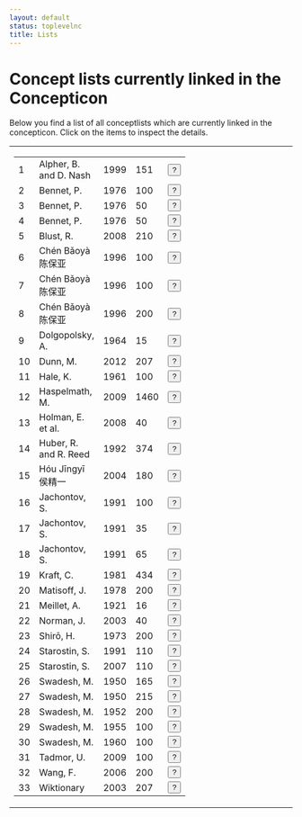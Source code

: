 ```yaml
---
layout: default
status: toplevelnc
title: Lists
---
```

<div style="display:none">t5</div>

# Concept lists currently linked in the Concepticon

Below you find a list of all conceptlists which are currently linked in the concepticon. Click on the items to inspect the details.





<table style="border:0px solid white;width:100%"><tr><td style="border:0px solid white;vertical-align:top;width:50%"><div style="display:inline;float:left">
<table id="conceptlists" class=""><tbody><tr id="Alpher-1999-151"><td>1</td><td>Alpher, B. and D. Nash</td><td>1999</td><td>151</td><td><button class="btn-xs btn" onclick="showReference('Alpher-1999-151')">?</button></td></tr><tr id="Bennet-1976-100"><td>2</td><td>Bennet, P.</td><td>1976</td><td>100</td><td><button class="btn-xs btn" onclick="showReference('Bennet-1976-100')">?</button></td></tr><tr id="Bennet-1976-50"><td>3</td><td>Bennet, P.</td><td>1976</td><td>50</td><td><button class="btn-xs btn" onclick="showReference('Bennet-1976-50')">?</button></td></tr><tr id="Bennet-1976-50"><td>4</td><td>Bennet, P.</td><td>1976</td><td>50</td><td><button class="btn-xs btn" onclick="showReference('Bennet-1976-50')">?</button></td></tr><tr id="Blust-2008-210"><td>5</td><td>Blust, R.</td><td>2008</td><td>210</td><td><button class="btn-xs btn" onclick="showReference('Blust-2008-210')">?</button></td></tr><tr id="Chén-1996-100b"><td>6</td><td>Chén Bǎoyà 陈保亚</td><td>1996</td><td>100</td><td><button class="btn-xs btn" onclick="showReference('Chén-1996-100b')">?</button></td></tr><tr id="Chén-1996-100"><td>7</td><td>Chén Bǎoyà 陈保亚</td><td>1996</td><td>100</td><td><button class="btn-xs btn" onclick="showReference('Chén-1996-100')">?</button></td></tr><tr id="Chén-1996-200"><td>8</td><td>Chén Bǎoyà 陈保亚</td><td>1996</td><td>200</td><td><button class="btn-xs btn" onclick="showReference('Chén-1996-200')">?</button></td></tr><tr id="Dolgopolsky-1964-15"><td>9</td><td>Dolgopolsky, A.</td><td>1964</td><td>15</td><td><button class="btn-xs btn" onclick="showReference('Dolgopolsky-1964-15')">?</button></td></tr><tr id="Dunn-2012-207"><td>10</td><td>Dunn, M.</td><td>2012</td><td>207</td><td><button class="btn-xs btn" onclick="showReference('Dunn-2012-207')">?</button></td></tr><tr id="Hale-1961-100"><td>11</td><td>Hale, K.</td><td>1961</td><td>100</td><td><button class="btn-xs btn" onclick="showReference('Hale-1961-100')">?</button></td></tr><tr id="Haspelmath-2009-1460"><td>12</td><td>Haspelmath, M.</td><td>2009</td><td>1460</td><td><button class="btn-xs btn" onclick="showReference('Haspelmath-2009-1460')">?</button></td></tr><tr id="Holman-2008-40"><td>13</td><td>Holman, E. et al.</td><td>2008</td><td>40</td><td><button class="btn-xs btn" onclick="showReference('Holman-2008-40')">?</button></td></tr><tr id="Huber-1992-374"><td>14</td><td>Huber, R. and R. Reed</td><td>1992</td><td>374</td><td><button class="btn-xs btn" onclick="showReference('Huber-1992-374')">?</button></td></tr><tr id="Hóu-2004-180"><td>15</td><td>Hóu Jīngyī 侯精一</td><td>2004</td><td>180</td><td><button class="btn-xs btn" onclick="showReference('Hóu-2004-180')">?</button></td></tr><tr id="Jachontov-1991-100"><td>16</td><td>Jachontov, S.</td><td>1991</td><td>100</td><td><button class="btn-xs btn" onclick="showReference('Jachontov-1991-100')">?</button></td></tr><tr id="Jachontov-1991-35"><td>17</td><td>Jachontov, S.</td><td>1991</td><td>35</td><td><button class="btn-xs btn" onclick="showReference('Jachontov-1991-35')">?</button></td></tr><tr id="Jachontov-1991-65"><td>18</td><td>Jachontov, S.</td><td>1991</td><td>65</td><td><button class="btn-xs btn" onclick="showReference('Jachontov-1991-65')">?</button></td></tr><tr id="Kraft-1981-434"><td>19</td><td>Kraft, C.</td><td>1981</td><td>434</td><td><button class="btn-xs btn" onclick="showReference('Kraft-1981-434')">?</button></td></tr><tr id="Matisoff-1978-200"><td>20</td><td>Matisoff, J.</td><td>1978</td><td>200</td><td><button class="btn-xs btn" onclick="showReference('Matisoff-1978-200')">?</button></td></tr><tr id="Meillet-1921-16"><td>21</td><td>Meillet, A.</td><td>1921</td><td>16</td><td><button class="btn-xs btn" onclick="showReference('Meillet-1921-16')">?</button></td></tr><tr id="Norman-2003-40"><td>22</td><td>Norman, J.</td><td>2003</td><td>40</td><td><button class="btn-xs btn" onclick="showReference('Norman-2003-40')">?</button></td></tr><tr id="Shirō-1973-200"><td>23</td><td>Shirō, H.</td><td>1973</td><td>200</td><td><button class="btn-xs btn" onclick="showReference('Shirō-1973-200')">?</button></td></tr><tr id="Starostin-1991-110"><td>24</td><td>Starostin, S.</td><td>1991</td><td>110</td><td><button class="btn-xs btn" onclick="showReference('Starostin-1991-110')">?</button></td></tr><tr id="Starostin-2007-110"><td>25</td><td>Starostin, S.</td><td>2007</td><td>110</td><td><button class="btn-xs btn" onclick="showReference('Starostin-2007-110')">?</button></td></tr><tr id="Swadesh-1950-165"><td>26</td><td>Swadesh, M.</td><td>1950</td><td>165</td><td><button class="btn-xs btn" onclick="showReference('Swadesh-1950-165')">?</button></td></tr><tr id="Swadesh-1950-215"><td>27</td><td>Swadesh, M.</td><td>1950</td><td>215</td><td><button class="btn-xs btn" onclick="showReference('Swadesh-1950-215')">?</button></td></tr><tr id="Swadesh-1952-200"><td>28</td><td>Swadesh, M.</td><td>1952</td><td>200</td><td><button class="btn-xs btn" onclick="showReference('Swadesh-1952-200')">?</button></td></tr><tr id="Swadesh-1955-100"><td>29</td><td>Swadesh, M.</td><td>1955</td><td>100</td><td><button class="btn-xs btn" onclick="showReference('Swadesh-1955-100')">?</button></td></tr><tr id="Swadesh-1960-100"><td>30</td><td>Swadesh, M.</td><td>1960</td><td>100</td><td><button class="btn-xs btn" onclick="showReference('Swadesh-1960-100')">?</button></td></tr><tr id="Tadmor-2009-100"><td>31</td><td>Tadmor, U.</td><td>2009</td><td>100</td><td><button class="btn-xs btn" onclick="showReference('Tadmor-2009-100')">?</button></td></tr><tr id="Wang-2006-200"><td>32</td><td>Wang, F.</td><td>2006</td><td>200</td><td><button class="btn-xs btn" onclick="showReference('Wang-2006-200')">?</button></td></tr><tr id="Wiktionary-2003-207"><td>33</td><td>Wiktionary</td><td>2003</td><td>207</td><td><button class="btn-xs btn" onclick="showReference('Wiktionary-2003-207')">?</button></td></tr></tbody></table></div></td><td style="border:0px solid white;vertical-align:top;"><div style="float:left;display:inline" id="popup"></div>
</td></tr></table>
<script src="media/vendor/jquery.dataTables.js"></script>
<script>var REFS = {"Shir\u014d-1973-200": "<table class=\"reference dataTable\"> <tr><th>Identifier</th><td>Shir\u014d-1973-200</td></tr> <tr><th>Compiler</th><td>Shir\u014d, H.</td></tr> <tr><th>Date</th><td>1973</td></tr> <tr><th>Items</th><td>200</td></tr> <tr><th>Source L.</th><td>English</td></tr> <tr><th>Target L.</th><td>Japanese</td></tr> <tr><th>References</th><td><p class=\"reference\">Shir\u014d, H. (1973): <strong>Japanese dialects</strong>. In: Hoenigswald, H. and R. Langacre<em>Diachronic, areal and typological linguistics</em>Mouton: The Hague and Paris. 368-400. <a class=\"evobib\" href=\"http://bibliography.lingpy.org?key=Shiro1973\" target=\"_blank\">REF</a></p></td></tr> <tr><th>Note</th><td><p>This concept list of 200 items was proposed as a diagnostic test list for lexicostatistical studies of Japanese dialects. The list slightly differs from <a href=\"lists.html?conceptlist=Swadesh-1952-200\">Swadesh's list of 200 items</a>.</p></td></tr><tr><th>View</th><td><a href=\"https://github.com/concepticon/lists/blob/master/conceptlists/shiro1973_200.tsv\">RAW</a> <a href=\"compare.html?conceptlist=Shir\u014d-1973-200\">BROWSE</a></td></tr> <table>", "Starostin-1991-110": "<table class=\"reference dataTable\"> <tr><th>Identifier</th><td>Starostin-1991-110</td></tr> <tr><th>Compiler</th><td>Starostin, S.</td></tr> <tr><th>Date</th><td>1991</td></tr> <tr><th>Items</th><td>110</td></tr> <tr><th>Source L.</th><td>English, Russian</td></tr> <tr><th>Target L.</th><td>Global</td></tr> <tr><th>References</th><td><p class=\"reference\">Starostin, S. (1991): <strong>Altajskaja problema i proischo\\vzdenije japonskogo jazyka [The Altaic problem and the origin of the Japanese language]</strong>. Nauka: Moscow. <a class=\"evobib\" href=\"http://bibliography.lingpy.org?key=Starostin1991\" target=\"_blank\">REF</a></p></td></tr> <tr><th>Note</th><td><p>This list of 110 items is the basis of the large lexicostatistical data collection of the <a href=\"http://starling.rinet.ru/\">Tower of Babel</a> project and serves also as the basic concept list of its successor, the <a href=\"http://starling.rinet.ru/new100/main.htm\">Global Lexicostatistical Database</a>. The list itself is a merger of <a href=\"lists.html?conceptlist=Swadesh-1955-100\">Swadesh's 100-item list</a> and <a href=\"lists.html?conceptlist=Jachontov-1991-100\">Jachontov's 100-item list</a>. It is also available in <a href=\"lists.html?conceptlist=Starostin-2007-110\">ranked order</a> with ranks reflecting the supposed stability of the items.</p></td></tr><tr><th>View</th><td><a href=\"https://github.com/concepticon/lists/blob/master/conceptlists/starostin1991_TOB-110.tsv\">RAW</a> <a href=\"compare.html?conceptlist=Starostin-1991-110\">BROWSE</a></td></tr> <table>", "Tadmor-2009-100": "<table class=\"reference dataTable\"> <tr><th>Identifier</th><td>Tadmor-2009-100</td></tr> <tr><th>Compiler</th><td>Tadmor, U.</td></tr> <tr><th>Date</th><td>2009</td></tr> <tr><th>Items</th><td>100</td></tr> <tr><th>Source L.</th><td>English</td></tr> <tr><th>Target L.</th><td>Global</td></tr> <tr><th>References</th><td><p class=\"reference\">Tadmor, U. (2009): <strong>Loanwords in the world\u2019s languages</strong><strong>. Findings and results</strong>. In: Haspelmath, M. and U. Tadmor<em>Loanwords in the world's languages</em>de Gruyter: Berlin and New York. 55-75. <a class=\"evobib\" href=\"http://bibliography.lingpy.org?key=Tadmor2009\" target=\"_blank\">REF</a></p></td></tr> <tr><th>Note</th><td><p>This list is assumed to contain concepts which are not only stable but also resistant to borrowing. The concepts were selected with help of the <a href=\"http://wold.clld.org\">World Loanword Database</a> which contains various information regarding lexical borrowing in different languages of the world.</p></td></tr><tr><th>View</th><td><a href=\"https://github.com/concepticon/lists/blob/master/conceptlists/tadmor2009_LeipzigJakarta-100.tsv\">RAW</a> <a href=\"compare.html?conceptlist=Tadmor-2009-100\">BROWSE</a></td></tr> <table>", "Wiktionary-2003-207": "<table class=\"reference dataTable\"> <tr><th>Identifier</th><td>Wiktionary-2003-207</td></tr> <tr><th>Compiler</th><td>Wiktionary</td></tr> <tr><th>Date</th><td>2003</td></tr> <tr><th>Items</th><td>207</td></tr> <tr><th>Source L.</th><td>English</td></tr> <tr><th>Target L.</th><td></td></tr> <tr><th>References</th><td><p class=\"reference\"> (2012): <strong>Wiktionary</strong><strong>. The free dictionary</strong>.  <a href=\"http://en.wiktionary.org/\">http://en.wiktionary.org/</a>. <a class=\"evobib\" href=\"http://bibliography.lingpy.org?key=Wiktionary\" target=\"_blank\">REF</a></p><p class=\"reference\">Swadesh, M. (1952): <strong>Lexico-statistic dating of prehistoric ethnic contacts</strong><strong>. With special reference to North American Indians and Eskimos</strong>. <em>Proceedings of the American Philosophical Society</em> 96.4. 452-463. <a class=\"evobib\" href=\"http://bibliography.lingpy.org?key=Swadesh1952\" target=\"_blank\">REF</a></p><p class=\"reference\">Swadesh, M. (1955): <strong>Towards greater accuracy in lexicostatistic dating</strong>. <em>International Journal of American Linguistics</em> 21.2. 121-137. <a class=\"evobib\" href=\"http://bibliography.lingpy.org?key=Swadesh1955\" target=\"_blank\">REF</a></p></td></tr> <tr><th>Note</th><td><p>As far as it is possible to follow the editing history of the <a href=\"http://en.wiktionary.org\">Wiktionary project</a>, it seems that this concept list was first proposed in 2003. It was supposed to be a pure merger of the concepts which Swadesh proposed in <a href=\"lists.html?conceptlist=Swadesh-1952-200\">1952</a> and <a href=\"lists.html?conceptlist=Swadesh-1955-100\">1955</a>. However, the editors did not notice (or deliberately ignored) that the former list explicitly lists the intransitive form of \"to burn\", while the latter lists \"to burn\" as transitive. So, after all, there should be 208 instead of 207 different concepts in the combined 200 and 100 item lists of Swadesh.</p></td></tr><tr><th>View</th><td><a href=\"https://github.com/concepticon/lists/blob/master/conceptlists/wiktionary2003-207.tsv\">RAW</a> <a href=\"compare.html?conceptlist=Wiktionary-2003-207\">BROWSE</a></td></tr> <table>", "Huber-1992-374": "<table class=\"reference dataTable\"> <tr><th>Identifier</th><td>Huber-1992-374</td></tr> <tr><th>Compiler</th><td>Huber, R. and R. Reed</td></tr> <tr><th>Date</th><td>1992</td></tr> <tr><th>Items</th><td>374</td></tr> <tr><th>Source L.</th><td>Spanish, English</td></tr> <tr><th>Target L.</th><td>South American</td></tr> <tr><th>References</th><td><p class=\"reference\">Huber, R. and R. Reed (1992): <strong>Vocabulario comparativo: palabras selectas de lenguas ind\u00edgenas de Colombia</strong> [Comparative vocabulary. Selected words from the indigeneous languages of Columbia]. Asociati\u00f3n Instituto Ling\u00fc\u00edstico de Verano: Santaf\u00e9 de Bogota. <a class=\"evobib\" href=\"http://bibliography.lingpy.org?key=Huber1992\" target=\"_blank\">REF</a></p></td></tr> <tr><th>Note</th><td><p>A large concept list originally compiled for the study of South American languages.</p></td></tr><tr><th>View</th><td><a href=\"https://github.com/concepticon/lists/blob/master/conceptlists/huber1992_374.tsv\">RAW</a> <a href=\"compare.html?conceptlist=Huber-1992-374\">BROWSE</a></td></tr> <table>", "H\u00f3u-2004-180": "<table class=\"reference dataTable\"> <tr><th>Identifier</th><td>H\u00f3u-2004-180</td></tr> <tr><th>Compiler</th><td>H\u00f3u J\u012bngy\u012b \u4faf\u7cbe\u4e00</td></tr> <tr><th>Date</th><td>2004</td></tr> <tr><th>Items</th><td>180</td></tr> <tr><th>Source L.</th><td>Chinese</td></tr> <tr><th>Target L.</th><td>Chinese</td></tr> <tr><th>References</th><td><p class=\"reference\">H\u00f3u J\u012bngy\u012b \u4faf\u7cbe\u4e00 (ed.) (2004): <strong>Xi\u00e0nd\u00e0i H\u00e0ny\u01d4 f\u0101ngy\u00e1n y\u012bnk\u00f9</strong> \u73b0\u4ee3\u6c49\u8bed\u65b9\u8a00\u97f3\u5e93 [Phonological database of Chinese dialects].  CD-ROM. <a class=\"evobib\" href=\"http://bibliography.lingpy.org?key=Hou2004\" target=\"_blank\">REF</a></p></td></tr> <tr><th>Note</th><td><p>This list is used as a basic concept list for a survey of 40 Chinese dialect varieties.</p></td></tr><tr><th>View</th><td><a href=\"https://github.com/concepticon/lists/blob/master/conceptlists/hou2004_180.tsv\">RAW</a> <a href=\"compare.html?conceptlist=H\u00f3u-2004-180\">BROWSE</a></td></tr> <table>", "Swadesh-1960-100": "<table class=\"reference dataTable\"> <tr><th>Identifier</th><td>Swadesh-1960-100</td></tr> <tr><th>Compiler</th><td>Swadesh, M.</td></tr> <tr><th>Date</th><td>1960</td></tr> <tr><th>Items</th><td>100</td></tr> <tr><th>Source L.</th><td>English</td></tr> <tr><th>Target L.</th><td>Global</td></tr> <tr><th>References</th><td><p class=\"reference\">Hymes, D. (1960): <strong>Lexicostatistics So Far</strong>. <em>Current Anthropology</em> 1.1. 3-44. <a class=\"evobib\" href=\"http://bibliography.lingpy.org?key=Hymes1960\" target=\"_blank\">REF</a></p></td></tr> <tr><th>Note</th><td><p>According to the source, this list was proposed by Swadesh as a diagnostic test list that could supplement the <a href=\"lists.html?conceptlist=Swadesh-1955-100\">list of 100 items</a> in case researchers would face difficulties in identifying all translational equivalents for the 100 item list.</p></td></tr><tr><th>View</th><td><a href=\"https://github.com/concepticon/lists/blob/master/conceptlists/hymes1960_100.tsv\">RAW</a> <a href=\"compare.html?conceptlist=Swadesh-1960-100\">BROWSE</a></td></tr> <table>", "Bennet-1976-100": "<table class=\"reference dataTable\"> <tr><th>Identifier</th><td>Bennet-1976-100</td></tr> <tr><th>Compiler</th><td>Bennet, P.</td></tr> <tr><th>Date</th><td>1976</td></tr> <tr><th>Items</th><td>100</td></tr> <tr><th>Source L.</th><td>English</td></tr> <tr><th>Target L.</th><td>Bantu</td></tr> <tr><th>References</th><td><p class=\"reference\">Bennet, P. (1976): <strong>Some problems of Bantu lexicostatistics</strong>. <em>Cahiers de l'Institut de Linguistique de Louvain</em> 3.5-6. 147-173. <a class=\"evobib\" href=\"http://bibliography.lingpy.org?key=Bennet1976\" target=\"_blank\">REF</a></p></td></tr> <tr><th>Note</th><td><p>This list was created to carry out lexicostatistical studies of Bantu languages. Originally, it is divided into two parts, one for nouns (<a href=\"lists.html?conceptlist=Bennet-1976-50\">163-165</a>) and one for verbs (<a href=\"lists.html?conceptlist=Bennet-1976-50b\">166f</a>). Here, we list both parts together.</p></td></tr><tr><th>View</th><td><a href=\"https://github.com/concepticon/lists/blob/master/conceptlists/bennet1976_100.tsv\">RAW</a> <a href=\"compare.html?conceptlist=Bennet-1976-100\">BROWSE</a></td></tr> <table>", "Ch\u00e9n-1996-100": "<table class=\"reference dataTable\"> <tr><th>Identifier</th><td>Ch\u00e9n-1996-100</td></tr> <tr><th>Compiler</th><td>Ch\u00e9n B\u01ceoy\u00e0 \u9648\u4fdd\u4e9a</td></tr> <tr><th>Date</th><td>1996</td></tr> <tr><th>Items</th><td>100</td></tr> <tr><th>Source L.</th><td>Chinese</td></tr> <tr><th>Target L.</th><td>Chinese, Tai</td></tr> <tr><th>References</th><td><p class=\"reference\">Ch\u00e9n B\u01ceoy\u00e0 \u9648\u4fdd\u4e9a (1996): <strong>L\u00f9n y\u01d4y\u00e1n ji\u0113ch\u00f9 y\u01d4 y\u01d4y\u00e1n li\u00e1nm\u00e9ng</strong> \u8bba\u8bed\u8a00\u63a5\u89e6\u4e0e\u8bed\u8a00\u8054\u76df [Language contact and language unions]. Y\u01d4w\u00e9n \u8bed\u6587: B\u011bij\u012bng \u5317\u4eac. <a class=\"evobib\" href=\"http://bibliography.lingpy.org?key=Chen1996\" target=\"_blank\">REF</a></p></td></tr> <tr><th>Note</th><td><p>This is the supposedly stable part of a concept list, slightly modified from Swadesh's originial <a href=\"lists.html?conceptlist=Swadesh-1952-200\">concept list of 200 Items</a>.</p></td></tr><tr><th>View</th><td><a href=\"https://github.com/concepticon/lists/blob/master/conceptlists/chen1996_100.tsv\">RAW</a> <a href=\"compare.html?conceptlist=Ch\u00e9n-1996-100\">BROWSE</a></td></tr> <table>", "Jachontov-1991-65": "<table class=\"reference dataTable\"> <tr><th>Identifier</th><td>Jachontov-1991-65</td></tr> <tr><th>Compiler</th><td>Jachontov, S.</td></tr> <tr><th>Date</th><td>1991</td></tr> <tr><th>Items</th><td>65</td></tr> <tr><th>Source L.</th><td>Russian, English</td></tr> <tr><th>Target L.</th><td>Global</td></tr> <tr><th>References</th><td><p class=\"reference\">Starostin, S. (1991): <strong>Altajskaja problema i proischo\\vzdenije japonskogo jazyka [The Altaic problem and the origin of the Japanese language]</strong>. Nauka: Moscow. <a class=\"evobib\" href=\"http://bibliography.lingpy.org?key=Starostin1991\" target=\"_blank\">REF</a></p></td></tr> <tr><th>Note</th><td><p>This is the supposedly less stable part of <a href=\"lists.html?conceptlist=Jachontov-1991-100\">Jachontovs list of 100 items</a>.</p></td></tr><tr><th>View</th><td><a href=\"https://github.com/concepticon/lists/blob/master/conceptlists/starostin1991_jachontov-65.tsv\">RAW</a> <a href=\"compare.html?conceptlist=Jachontov-1991-65\">BROWSE</a></td></tr> <table>", "Kraft-1981-434": "<table class=\"reference dataTable\"> <tr><th>Identifier</th><td>Kraft-1981-434</td></tr> <tr><th>Compiler</th><td>Kraft, C.</td></tr> <tr><th>Date</th><td>1981</td></tr> <tr><th>Items</th><td>434</td></tr> <tr><th>Source L.</th><td>English, Hausa</td></tr> <tr><th>Target L.</th><td>Chadic</td></tr> <tr><th>References</th><td><p class=\"reference\"> (1981): <strong>Chadic wordlists</strong>. Dietrich Reimer: Berlin. <a class=\"evobib\" href=\"http://bibliography.lingpy.org?key=Kraft1981\" target=\"_blank\">REF</a></p></td></tr> <tr><th>Note</th><td><p>A large conceptlist of 434 basic concepts compiled for the study of Chadic languages.</p></td></tr><tr><th>View</th><td><a href=\"https://github.com/concepticon/lists/blob/master/conceptlists/kraft1981_434.tsv\">RAW</a> <a href=\"compare.html?conceptlist=Kraft-1981-434\">BROWSE</a></td></tr> <table>", "Matisoff-1978-200": "<table class=\"reference dataTable\"> <tr><th>Identifier</th><td>Matisoff-1978-200</td></tr> <tr><th>Compiler</th><td>Matisoff, J.</td></tr> <tr><th>Date</th><td>1978</td></tr> <tr><th>Items</th><td>200</td></tr> <tr><th>Source L.</th><td>English</td></tr> <tr><th>Target L.</th><td>Sino-Tibetan</td></tr> <tr><th>References</th><td><p class=\"reference\">Matisoff, J. (2000): <strong>On the uselessness of glottochronology for the subgrouping of Tibeto-Burman</strong>. In:  333-371. <a class=\"evobib\" href=\"http://bibliography.lingpy.org?key=Matisoff2000\" target=\"_blank\">REF</a></p><p class=\"reference\">Matisoff, J. (1978): <strong>Variational semantics in Tibeto-Burman. The 'organic' approach to linguistic comparison</strong>. Institute for the Study of Human Issues:  <a class=\"evobib\" href=\"http://bibliography.lingpy.org?key=Matisoff1978\" target=\"_blank\">REF</a></p></td></tr> <tr><th>Note</th><td><p>This list was first proposed in 1978, but our current source is based on a reprinted version of the list published in 2000. The list was intended as a counterpart to \"global\" wordlists which were proposed by authors such as M. Swadesh (<a href=\"http://bibliography.lingpy.org?key=Swadesh1955\">1955</a>) as general-purpose lists which ideally would be applicable to all languages of the world. In contrast, Matisoff proposed his list as being \"Culturally and Linguistically Meaningful\nfor Southeast Asia\" (CALMSEA), but not necessarily for other language areas.</p></td></tr><tr><th>View</th><td><a href=\"https://github.com/concepticon/lists/blob/master/conceptlists/matisoff2000_CALMSEA-200.tsv\">RAW</a> <a href=\"compare.html?conceptlist=Matisoff-1978-200\">BROWSE</a></td></tr> <table>", "Norman-2003-40": "<table class=\"reference dataTable\"> <tr><th>Identifier</th><td>Norman-2003-40</td></tr> <tr><th>Compiler</th><td>Norman, J.</td></tr> <tr><th>Date</th><td>2003</td></tr> <tr><th>Items</th><td>40</td></tr> <tr><th>Source L.</th><td>English</td></tr> <tr><th>Target L.</th><td>Chinese</td></tr> <tr><th>References</th><td><p class=\"reference\">Norman, J. (2003): <strong>The Chinese dialects</strong><strong>. Phonology</strong>. In: Thurgood, G. and R. LaPolla<em>The Sino-Tibetan languages</em>Routledge: London and New York. 72-83. <a class=\"evobib\" href=\"http://bibliography.lingpy.org?key=Norman2003\" target=\"_blank\">REF</a></p></td></tr> <tr><th>Note</th><td><p>This list of 40 items was proposed as a diagnostic test list to check whether a language belongs to the group of Sinitic languages or not.</p></td></tr><tr><th>View</th><td><a href=\"https://github.com/concepticon/lists/blob/master/conceptlists/norman2003_40.tsv\">RAW</a> <a href=\"compare.html?conceptlist=Norman-2003-40\">BROWSE</a></td></tr> <table>", "Jachontov-1991-100": "<table class=\"reference dataTable\"> <tr><th>Identifier</th><td>Jachontov-1991-100</td></tr> <tr><th>Compiler</th><td>Jachontov, S.</td></tr> <tr><th>Date</th><td>1991</td></tr> <tr><th>Items</th><td>100</td></tr> <tr><th>Source L.</th><td>Russian, English</td></tr> <tr><th>Target L.</th><td>Global</td></tr> <tr><th>References</th><td><p class=\"reference\">Starostin, S. (1991): <strong>Altajskaja problema i proischo\\vzdenije japonskogo jazyka [The Altaic problem and the origin of the Japanese language]</strong>. Nauka: Moscow. <a class=\"evobib\" href=\"http://bibliography.lingpy.org?key=Starostin1991\" target=\"_blank\">REF</a></p></td></tr> <tr><th>Note</th><td><p>This is a concept list proposed by Sergej Jachontov as an alternative to <a href=\"lists.html?conceptlist=Swadesh-1955-100\">Swadesh's original list of 100 items</a>. In this list, 10 items from the original list were removed and 10 new items were added. The list was proposed much earlier than the source, but Jachontov never published his list officially. Note that there is a spelling error in the source of <a href=\"http://bibliography.lingpy.org?key=Starostin1991\">Starostin (1991: 91)</a>: In the source, the second item is labelled \"\u0442\u0435\u0447\u044c\" (\"float\") in Russian, although the alphabetical order suggests that \"\u0436\u0435\u0447\u044c\" (\"burn tr.\") was originally intended by the author.</p></td></tr><tr><th>View</th><td><a href=\"https://github.com/concepticon/lists/blob/master/conceptlists/starostin1991_jachontov-100.tsv\">RAW</a> <a href=\"compare.html?conceptlist=Jachontov-1991-100\">BROWSE</a></td></tr> <table>", "Wang-2006-200": "<table class=\"reference dataTable\"> <tr><th>Identifier</th><td>Wang-2006-200</td></tr> <tr><th>Compiler</th><td>Wang, F.</td></tr> <tr><th>Date</th><td>2006</td></tr> <tr><th>Items</th><td>200</td></tr> <tr><th>Source L.</th><td>Chinese, English</td></tr> <tr><th>Target L.</th><td>Chinese</td></tr> <tr><th>References</th><td><p class=\"reference\">Hamed, M. and F. Wang (2006): <strong>Stuck in the forest: Trees, networks and Chinese dialects</strong>. <em>Diachronica</em> 23. 29-60. <a class=\"evobib\" href=\"http://bibliography.lingpy.org?key=Hamed2006\" target=\"_blank\">REF</a></p></td></tr> <tr><th>Note</th><td><p>This is a very close rendering of <a href=\"lists.html?conceptlist=Swadesh-1952-200\">Swadesh's traditional list of 200 items</a>, yet since it was designed as a testlist for Chinese dialects, there are some slight deviations from the original (compare, for example, the items for \"hot\", but also \"dull\" which is erroneously translated as \"stupid\"). Note that the data itself does not appear in any source, but was kindly provided by one of the authors.</p></td></tr><tr><th>View</th><td><a href=\"https://github.com/concepticon/lists/blob/master/conceptlists/hamed2006_200.tsv\">RAW</a> <a href=\"compare.html?conceptlist=Wang-2006-200\">BROWSE</a></td></tr> <table>", "Dunn-2012-207": "<table class=\"reference dataTable\"> <tr><th>Identifier</th><td>Dunn-2012-207</td></tr> <tr><th>Compiler</th><td>Dunn, M.</td></tr> <tr><th>Date</th><td>2012</td></tr> <tr><th>Items</th><td>207</td></tr> <tr><th>Source L.</th><td>English</td></tr> <tr><th>Target L.</th><td>Indo-European</td></tr> <tr><th>References</th><td><p class=\"reference\">Dunn, M. (ed.) (2012): <strong>Indo-European lexical cognacy database (IELex)</strong>.  Online resource. <a href=\"http://ielex.mpi.nl/\">http://ielex.mpi.nl/</a>. <a class=\"evobib\" href=\"http://bibliography.lingpy.org?key=Dunn2012\" target=\"_blank\">REF</a></p></td></tr> <tr><th>Note</th><td><p>This list of 207 items used in the <a href=\"http://ielex.mpi.nl\">Indo-European Lexical Cognacy Database</a> is a close but not exact merger of <a href=\"lists.html?conceptlist=Swadesh-1952-200\">Swadesh's list of 200 items</a> and his <a href=\"lists.html?conceptlist=Swadesh-1955-100\">list of 100 items</a>. It is not exact, since transitive and intransitive forms of the verb to burn which occur separately in the initial lists, are merged into one item. This list is also used as the basic list behind the <a href=\"http://en.wiktionary.org/wiki/Appendix:Spanish_Swadesh_list\">Wiktionary Swadesh Lists</a> (see the <a href=\"lists.html?conceptlist=wiktionary-207\">Wiktionary swadesh list</a>.</p></td></tr><tr><th>View</th><td><a href=\"https://github.com/concepticon/lists/blob/master/conceptlists/dunn2012_207.tsv\">RAW</a> <a href=\"compare.html?conceptlist=Dunn-2012-207\">BROWSE</a></td></tr> <table>", "Swadesh-1950-165": "<table class=\"reference dataTable\"> <tr><th>Identifier</th><td>Swadesh-1950-165</td></tr> <tr><th>Compiler</th><td>Swadesh, M.</td></tr> <tr><th>Date</th><td>1950</td></tr> <tr><th>Items</th><td>165</td></tr> <tr><th>Source L.</th><td>English</td></tr> <tr><th>Target L.</th><td>Salish</td></tr> <tr><th>References</th><td><p class=\"reference\">Swadesh, M. (1950): <strong>Salish internal relationships</strong>. <em>International Journal of American Linguistics</em> 16.4. 157-167. <a class=\"evobib\" href=\"http://bibliography.lingpy.org?key=Swadesh1950\" target=\"_blank\">REF</a></p></td></tr> <tr><th>Note</th><td><p>The first list which was actually used by Morris Swadesh. Initially, Swadesh started from a concept list of 215 items, yet since the data did not allow to identify all of these, he then reduced the test list to 165 items for which he had enough attestations in the Salish languages.</p></td></tr><tr><th>View</th><td><a href=\"https://github.com/concepticon/lists/blob/master/conceptlists/swadesh1950_165.tsv\">RAW</a> <a href=\"compare.html?conceptlist=Swadesh-1950-165\">BROWSE</a></td></tr> <table>", "Alpher-1999-151": "<table class=\"reference dataTable\"> <tr><th>Identifier</th><td>Alpher-1999-151</td></tr> <tr><th>Compiler</th><td>Alpher, B. and D. Nash</td></tr> <tr><th>Date</th><td>1999</td></tr> <tr><th>Items</th><td>151</td></tr> <tr><th>Source L.</th><td></td></tr> <tr><th>Target L.</th><td></td></tr> <tr><th>References</th><td><p class=\"reference\">Alpher, B. and D. Nash (1999): <strong>Lexical replacement and cognate equilibrium in Australia</strong>. <em>Australian Journal of Linguistics</em> 19.1. 5-56. <a class=\"evobib\" href=\"http://bibliography.lingpy.org?key=Alpher1999\" target=\"_blank\">REF</a></p></td></tr> <tr><th>Note</th><td><p>This list was originally proposed in order to carry out lexicostatistical studies of Australian languages.</p></td></tr><tr><th>View</th><td><a href=\"https://github.com/concepticon/lists/blob/master/conceptlists/alpher1999_151.tsv\">RAW</a> <a href=\"compare.html?conceptlist=Alpher-1999-151\">BROWSE</a></td></tr> <table>", "Swadesh-1950-215": "<table class=\"reference dataTable\"> <tr><th>Identifier</th><td>Swadesh-1950-215</td></tr> <tr><th>Compiler</th><td>Swadesh, M.</td></tr> <tr><th>Date</th><td>1950</td></tr> <tr><th>Items</th><td>215</td></tr> <tr><th>Source L.</th><td>English</td></tr> <tr><th>Target L.</th><td>Global</td></tr> <tr><th>References</th><td><p class=\"reference\">Swadesh, M. (1950): <strong>Salish internal relationships</strong>. <em>International Journal of American Linguistics</em> 16.4. 157-167. <a class=\"evobib\" href=\"http://bibliography.lingpy.org?key=Swadesh1950\" target=\"_blank\">REF</a></p></td></tr> <tr><th>Note</th><td><p>The first list which was proposed by Swadesh. He never applied it to the Salish language, since there was not enough data to translate the items into all Salish languages, but this was the initial list which Swadesh had envisioned. Note that in the original text, there is a spelling error, pointing to 225 items, although the actual number of items directly mentioned by Swadesh sums up to only 215.</p></td></tr><tr><th>View</th><td><a href=\"https://github.com/concepticon/lists/blob/master/conceptlists/swadesh1950_215.tsv\">RAW</a> <a href=\"compare.html?conceptlist=Swadesh-1950-215\">BROWSE</a></td></tr> <table>", "Bennet-1976-50": "<table class=\"reference dataTable\"> <tr><th>Identifier</th><td>Bennet-1976-50</td></tr> <tr><th>Compiler</th><td>Bennet, P.</td></tr> <tr><th>Date</th><td>1976</td></tr> <tr><th>Items</th><td>50</td></tr> <tr><th>Source L.</th><td>English</td></tr> <tr><th>Target L.</th><td>Bantu</td></tr> <tr><th>References</th><td><p class=\"reference\">Bennet, P. (1976): <strong>Some problems of Bantu lexicostatistics</strong>. <em>Cahiers de l'Institut de Linguistique de Louvain</em> 3.5-6. 147-173. <a class=\"evobib\" href=\"http://bibliography.lingpy.org?key=Bennet1976\" target=\"_blank\">REF</a></p></td></tr> <tr><th>Note</th><td><p>This list was created to carry out lexicostatistical studies of Bantu languages. This subset of the <a href=\"lists.html?conceptlist=Bennet-1976-100\">complete list</a> contains only nouns.</p></td></tr><tr><th>View</th><td><a href=\"https://github.com/concepticon/lists/blob/master/conceptlists/bennet1976_50.tsv\">RAW</a> <a href=\"compare.html?conceptlist=Bennet-1976-50\">BROWSE</a></td></tr> <table>", "Starostin-2007-110": "<table class=\"reference dataTable\"> <tr><th>Identifier</th><td>Starostin-2007-110</td></tr> <tr><th>Compiler</th><td>Starostin, S.</td></tr> <tr><th>Date</th><td>2007</td></tr> <tr><th>Items</th><td>110</td></tr> <tr><th>Source L.</th><td>Russian</td></tr> <tr><th>Target L.</th><td>Global</td></tr> <tr><th>References</th><td><p class=\"reference\">Starostin, S. (2007): <strong>Opredelenije ustoj\u010divosti bazisnoj leksiki</strong> Determining the stability of basic words. In: <em>S. A. Starostin: Trudy po jazykoznaniju</em>Languages of Slavic Cultures: Moscow. 580-590. <a class=\"evobib\" href=\"http://bibliography.lingpy.org?key=Starostin2007\" target=\"_blank\">REF</a></p></td></tr> <tr><th>Note</th><td><p>This is a ranked version of the \"traditional\" concept list of the <a href=\"http://starling.rinet.ru\">Tower of Babel</a> project.</p></td></tr><tr><th>View</th><td><a href=\"https://github.com/concepticon/lists/blob/master/conceptlists/starostin2007_110-ranked.tsv\">RAW</a> <a href=\"compare.html?conceptlist=Starostin-2007-110\">BROWSE</a></td></tr> <table>", "Ch\u00e9n-1996-200": "<table class=\"reference dataTable\"> <tr><th>Identifier</th><td>Ch\u00e9n-1996-200</td></tr> <tr><th>Compiler</th><td>Ch\u00e9n B\u01ceoy\u00e0 \u9648\u4fdd\u4e9a</td></tr> <tr><th>Date</th><td>1996</td></tr> <tr><th>Items</th><td>200</td></tr> <tr><th>Source L.</th><td>Chinese</td></tr> <tr><th>Target L.</th><td>Chinese, Tai</td></tr> <tr><th>References</th><td><p class=\"reference\">Ch\u00e9n B\u01ceoy\u00e0 \u9648\u4fdd\u4e9a (1996): <strong>L\u00f9n y\u01d4y\u00e1n ji\u0113ch\u00f9 y\u01d4 y\u01d4y\u00e1n li\u00e1nm\u00e9ng</strong> \u8bba\u8bed\u8a00\u63a5\u89e6\u4e0e\u8bed\u8a00\u8054\u76df [Language contact and language unions]. Y\u01d4w\u00e9n \u8bed\u6587: B\u011bij\u012bng \u5317\u4eac. <a class=\"evobib\" href=\"http://bibliography.lingpy.org?key=Chen1996\" target=\"_blank\">REF</a></p></td></tr> <tr><th>Note</th><td><p>This is the full concept list proposed by Ch\u00e9n, slightly modified from the originial <a href=\"lists.html?conceptlist=Swadesh-1952-200\">concept list of 200 items by Swadesh</a>.</p></td></tr><tr><th>View</th><td><a href=\"https://github.com/concepticon/lists/blob/master/conceptlists/chen1996_200.tsv\">RAW</a> <a href=\"compare.html?conceptlist=Ch\u00e9n-1996-200\">BROWSE</a></td></tr> <table>", "Blust-2008-210": "<table class=\"reference dataTable\"> <tr><th>Identifier</th><td>Blust-2008-210</td></tr> <tr><th>Compiler</th><td>Blust, R.</td></tr> <tr><th>Date</th><td>2008</td></tr> <tr><th>Items</th><td>210</td></tr> <tr><th>Source L.</th><td>English</td></tr> <tr><th>Target L.</th><td>Austronesian</td></tr> <tr><th>References</th><td><p class=\"reference\">Greenhill, S., R. Blust, and R. Gray (2008): <strong>The Austronesian Basic Vocabulary Database: From bioinformatics to lexomics</strong>. <em>Evolutionary Bioinformatics</em> 4. 271-283. <a class=\"evobib\" href=\"http://bibliography.lingpy.org?key=Greenhill2008\" target=\"_blank\">REF</a></p></td></tr> <tr><th>Note</th><td><p>This is the 210 item concept list which is used in the <a href=\"http://language.psy.auckland.ac.nz/austronesian/\">Austronesian Basic Vocabulary Database</a>.</p></td></tr><tr><th>View</th><td><a href=\"https://github.com/concepticon/lists/blob/master/conceptlists/greenhill2008_210.tsv\">RAW</a> <a href=\"compare.html?conceptlist=Blust-2008-210\">BROWSE</a></td></tr> <table>", "Ch\u00e9n-1996-100b": "<table class=\"reference dataTable\"> <tr><th>Identifier</th><td>Ch\u00e9n-1996-100b</td></tr> <tr><th>Compiler</th><td>Ch\u00e9n B\u01ceoy\u00e0 \u9648\u4fdd\u4e9a</td></tr> <tr><th>Date</th><td>1996</td></tr> <tr><th>Items</th><td>100</td></tr> <tr><th>Source L.</th><td>Chinese</td></tr> <tr><th>Target L.</th><td>Chinese, Tai</td></tr> <tr><th>References</th><td><p class=\"reference\">Ch\u00e9n B\u01ceoy\u00e0 \u9648\u4fdd\u4e9a (1996): <strong>L\u00f9n y\u01d4y\u00e1n ji\u0113ch\u00f9 y\u01d4 y\u01d4y\u00e1n li\u00e1nm\u00e9ng</strong> \u8bba\u8bed\u8a00\u63a5\u89e6\u4e0e\u8bed\u8a00\u8054\u76df [Language contact and language unions]. Y\u01d4w\u00e9n \u8bed\u6587: B\u011bij\u012bng \u5317\u4eac. <a class=\"evobib\" href=\"http://bibliography.lingpy.org?key=Chen1996\" target=\"_blank\">REF</a></p></td></tr> <tr><th>Note</th><td><p>This is the supposedly less stable part of the concept list, slightly modified from Swadesh's originial <a href=\"lists.html?conceptlist=Swadesh-1952-200\">concept list of 200 Items</a>.</p></td></tr><tr><th>View</th><td><a href=\"https://github.com/concepticon/lists/blob/master/conceptlists/chen1996_100b.tsv\">RAW</a> <a href=\"compare.html?conceptlist=Ch\u00e9n-1996-100b\">BROWSE</a></td></tr> <table>", "Holman-2008-40": "<table class=\"reference dataTable\"> <tr><th>Identifier</th><td>Holman-2008-40</td></tr> <tr><th>Compiler</th><td>Holman, E., S. Wichmann, C. Brown, V. Velupillai, A. M\u00fcller, and D. Bakker</td></tr> <tr><th>Date</th><td>2008</td></tr> <tr><th>Items</th><td>40</td></tr> <tr><th>Source L.</th><td>English</td></tr> <tr><th>Target L.</th><td>Global</td></tr> <tr><th>References</th><td><p class=\"reference\">Holman, E., S. Wichmann, C. Brown, V. Velupillai, A. M\u00fcller, and D. Bakker (2008): <strong>Advances in automated language classification</strong>. In: Arppe, A., K. Sinnem\u00e4ki, and U. Nikann<em>Quantitative Investigations in Theoretical Linguistics</em>University of Helsinki: Helsinki. 40-43. <a class=\"evobib\" href=\"http://bibliography.lingpy.org?key=Holman2008a\" target=\"_blank\">REF</a></p></td></tr> <tr><th>Note</th><td><p>This list is supposed to be very stable and has been used as the reference list for the <a href=\"http://email.eva.mpg.de/~wichmann/ASJPHomePage.htm\">ASJP project</a> in which 40-word lists of more than two thirds of all languages of the world were collected.</p></td></tr><tr><th>View</th><td><a href=\"https://github.com/concepticon/lists/blob/master/conceptlists/holman2008_ASJP-40.tsv\">RAW</a> <a href=\"compare.html?conceptlist=Holman-2008-40\">BROWSE</a></td></tr> <table>", "Haspelmath-2009-1460": "<table class=\"reference dataTable\"> <tr><th>Identifier</th><td>Haspelmath-2009-1460</td></tr> <tr><th>Compiler</th><td>Haspelmath, M.</td></tr> <tr><th>Date</th><td>2009</td></tr> <tr><th>Items</th><td>1460</td></tr> <tr><th>Source L.</th><td>English</td></tr> <tr><th>Target L.</th><td>Global</td></tr> <tr><th>References</th><td><p class=\"reference\">wrong type collection <a class=\"evobib\" href=\"http://bibliography.lingpy.org?key=Haspelmath2009\" target=\"_blank\">REF</a></p></td></tr> <tr><th>Note</th><td><p>This is the large list of concepts underlying the <a href=\"http://wold.clld.org\">World Loanword Database</a>.</p></td></tr><tr><th>View</th><td><a href=\"https://github.com/concepticon/lists/blob/master/conceptlists/haspelmath2009_WOLD.tsv\">RAW</a> <a href=\"compare.html?conceptlist=Haspelmath-2009-1460\">BROWSE</a></td></tr> <table>", "Meillet-1921-16": "<table class=\"reference dataTable\"> <tr><th>Identifier</th><td>Meillet-1921-16</td></tr> <tr><th>Compiler</th><td>Meillet, A.</td></tr> <tr><th>Date</th><td>1921</td></tr> <tr><th>Items</th><td>16</td></tr> <tr><th>Source L.</th><td>French</td></tr> <tr><th>Target L.</th><td>Global</td></tr> <tr><th>References</th><td><p class=\"reference\">Meillet, A. (1965): <strong>Linguistique historique et linguistique g\u00e9n\u00e9rale</strong>. Libr. Champion: Paris. <a class=\"evobib\" href=\"http://bibliography.lingpy.org?key=Meillet1965\" target=\"_blank\">REF</a></p><p class=\"reference\">Hymes, D. (1960): <strong>Lexicostatistics So Far</strong>. <em>Current Anthropology</em> 1.1. 3-44. <a class=\"evobib\" href=\"http://bibliography.lingpy.org?key=Hymes1960\" target=\"_blank\">REF</a></p></td></tr> <tr><th>Note</th><td><p>This is not a real list proposed by Meillet, but rather a collection of examples for words which are less frequently replaced during language history. The original list was published in 1921, but for our research we had to rely on a later edition from 1965.</p></td></tr><tr><th>View</th><td><a href=\"https://github.com/concepticon/lists/blob/master/conceptlists/meillet1921_16.tsv\">RAW</a> <a href=\"compare.html?conceptlist=Meillet-1921-16\">BROWSE</a></td></tr> <table>", "Swadesh-1955-100": "<table class=\"reference dataTable\"> <tr><th>Identifier</th><td>Swadesh-1955-100</td></tr> <tr><th>Compiler</th><td>Swadesh, M.</td></tr> <tr><th>Date</th><td>1955</td></tr> <tr><th>Items</th><td>100</td></tr> <tr><th>Source L.</th><td>English</td></tr> <tr><th>Target L.</th><td>Global</td></tr> <tr><th>References</th><td><p class=\"reference\">Swadesh, M. (1955): <strong>Towards greater accuracy in lexicostatistic dating</strong>. <em>International Journal of American Linguistics</em> 21.2. 121-137. <a class=\"evobib\" href=\"http://bibliography.lingpy.org?key=Swadesh1955\" target=\"_blank\">REF</a></p></td></tr> <tr><th>Note</th><td><p>Swadesh's most famous concept list of 100 items. The original article lists all 215 items originally proposed in the first article on <a href=\"http://bibliography.lingpy.org?key=Swadesh1950\">lexicostatistics in 1950</a>, but marks the most stable items specifically.</p></td></tr><tr><th>View</th><td><a href=\"https://github.com/concepticon/lists/blob/master/conceptlists/swadesh1955_100.tsv\">RAW</a> <a href=\"compare.html?conceptlist=Swadesh-1955-100\">BROWSE</a></td></tr> <table>", "Hale-1961-100": "<table class=\"reference dataTable\"> <tr><th>Identifier</th><td>Hale-1961-100</td></tr> <tr><th>Compiler</th><td>Hale, K.</td></tr> <tr><th>Date</th><td>1961</td></tr> <tr><th>Items</th><td>100</td></tr> <tr><th>Source L.</th><td>English</td></tr> <tr><th>Target L.</th><td>Australian</td></tr> <tr><th>References</th><td><p class=\"reference\">Alpher, B. and D. Nash (1999): <strong>Lexical replacement and cognate equilibrium in Australia</strong>. <em>Australian Journal of Linguistics</em> 19.1. 5-56. <a class=\"evobib\" href=\"http://bibliography.lingpy.org?key=Alpher1999\" target=\"_blank\">REF</a></p></td></tr> <tr><th>Note</th><td><p>According to <a href=\"http://bibliography.lingpy.org?key=Alpher1999\">Alpher and Nash (1999)</a>, this list has been created by K. Hale and is\nreflected in an unpublished resource from 1961.</p></td></tr><tr><th>View</th><td><a href=\"https://github.com/concepticon/lists/blob/master/conceptlists/hale1961_100.tsv\">RAW</a> <a href=\"compare.html?conceptlist=Hale-1961-100\">BROWSE</a></td></tr> <table>", "Dolgopolsky-1964-15": "<table class=\"reference dataTable\"> <tr><th>Identifier</th><td>Dolgopolsky-1964-15</td></tr> <tr><th>Compiler</th><td>Dolgopolsky, A.</td></tr> <tr><th>Date</th><td>1964</td></tr> <tr><th>Items</th><td>15</td></tr> <tr><th>Source L.</th><td>Russian, English</td></tr> <tr><th>Target L.</th><td>Global</td></tr> <tr><th>References</th><td><p class=\"reference\">Dolgopolsky, A. (1964): <strong>Gipoteza drevnej\u0161ego rodstva jazykovych semej Severnoj Evrazii s verojatnostej to\u010dky zrenija</strong> [A probabilistic hypothesis concering the oldest relationships among the language families of Northern Eurasia]. <em>Voprosy Jazykoznanija</em> 2. 53-63. <a class=\"evobib\" href=\"http://bibliography.lingpy.org?key=Dolgopolsky1964\" target=\"_blank\">REF</a></p><p class=\"reference\">Dolgopolsky, A. and V. Shevoroshkin (1986): <strong>A probabilistic hypothesis concerning the oldest relationships among the language families of northern Eurasia</strong>. In: Karoma Publisher: Ann Arbor. 27-50. <a class=\"evobib\" href=\"http://bibliography.lingpy.org?key=Dolgopolsky1986\" target=\"_blank\">REF</a></p></td></tr> <tr><th>Note</th><td><p>This list proposed by A. Dolgopolsky in 1964 was claimed to be \"ultrastable\", reflecting concepts which are barely replaced during language evolution. Since Dolgopolsky makes no distinction between \"who\" and \"what\", the list can be mapped to more than just the proposed 15 concepts in other concept lists (such as, for example, the <a href=\"lists.html?conceptlist=Swadesh-1955-100\">100 item list by Swadesh</a>).</p></td></tr><tr><th>View</th><td><a href=\"https://github.com/concepticon/lists/blob/master/conceptlists/dolgopolsky1964_15.tsv\">RAW</a> <a href=\"compare.html?conceptlist=Dolgopolsky-1964-15\">BROWSE</a></td></tr> <table>", "Swadesh-1952-200": "<table class=\"reference dataTable\"> <tr><th>Identifier</th><td>Swadesh-1952-200</td></tr> <tr><th>Compiler</th><td>Swadesh, M.</td></tr> <tr><th>Date</th><td>1952</td></tr> <tr><th>Items</th><td>200</td></tr> <tr><th>Source L.</th><td>English</td></tr> <tr><th>Target L.</th><td>Global</td></tr> <tr><th>References</th><td><p class=\"reference\">Swadesh, M. (1952): <strong>Lexico-statistic dating of prehistoric ethnic contacts</strong><strong>. With special reference to North American Indians and Eskimos</strong>. <em>Proceedings of the American Philosophical Society</em> 96.4. 452-463. <a class=\"evobib\" href=\"http://bibliography.lingpy.org?key=Swadesh1952\" target=\"_blank\">REF</a></p></td></tr> <tr><th>Note</th><td><p>Swadesh's famous list of 200 supposedly stable concepts.</p></td></tr><tr><th>View</th><td><a href=\"https://github.com/concepticon/lists/blob/master/conceptlists/swadesh1952_200.tsv\">RAW</a> <a href=\"compare.html?conceptlist=Swadesh-1952-200\">BROWSE</a></td></tr> <table>", "Jachontov-1991-35": "<table class=\"reference dataTable\"> <tr><th>Identifier</th><td>Jachontov-1991-35</td></tr> <tr><th>Compiler</th><td>Jachontov, S.</td></tr> <tr><th>Date</th><td>1991</td></tr> <tr><th>Items</th><td>35</td></tr> <tr><th>Source L.</th><td>Russian, English</td></tr> <tr><th>Target L.</th><td>Global</td></tr> <tr><th>References</th><td><p class=\"reference\">Starostin, S. (1991): <strong>Altajskaja problema i proischo\\vzdenije japonskogo jazyka [The Altaic problem and the origin of the Japanese language]</strong>. Nauka: Moscow. <a class=\"evobib\" href=\"http://bibliography.lingpy.org?key=Starostin1991\" target=\"_blank\">REF</a></p></td></tr> <tr><th>Note</th><td><p>This is the supposedly most stable part of <a href=\"lists.html?conceptlist=Jachontov-1991-100\">Jachontovs list of 100 items</a>.</p></td></tr><tr><th>View</th><td><a href=\"https://github.com/concepticon/lists/blob/master/conceptlists/starostin1991_jachontov-35.tsv\">RAW</a> <a href=\"compare.html?conceptlist=Jachontov-1991-35\">BROWSE</a></td></tr> <table>"};

function showReference(ref) {
  var div = document.getElementById('popup');
  var text = REFS[decodeURI(ref)];
  div.innerHTML = '<div class="outerreference"><div class="innerreference">'+text+'</div></div>'; 
  var tab = document.getElementById('conceptlists');
  for(var i=0,line; line=tab.rows[i]; i++) {
    line.style.backgroundColor = "white";
  }
  document.getElementById(decodeURI(ref)).style.backgroundColor = "Crimson";
}
var cols = [
    {"title": "No."},
    {"title": "Compiler"},
    {"title": "Date"},
    {"title" : "Item"},
    {"title" : "Info"}
];
$("#conceptlists").dataTable({"columns":cols});
var url = document.URL;
if(url.indexOf('=') != -1) {
  var query = url.split('?')[1];
  var keyvals = query.split('&');
  var params = {};
  for (var i=0; i<keyvals.length; i++) {
    var keyval = keyvals[i].split('=');
    params[keyval[0]] = keyval[1];
  }
  if(typeof params['conceptlist'] != 'undefined') {
    showReference(params['conceptlist']);
  }
}
</script>